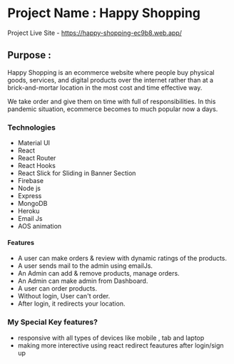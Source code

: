
# Project Name :  Happy Shopping
Project Live Site -  https://happy-shopping-ec9b8.web.app/

## Purpose : 
Happy Shopping is an ecommerce website where people buy physical goods, services, and digital products over the internet rather than at a brick-and-mortar location in the most cost and time effective way.

We take order and give them on time with full of responsibilities. In this pandemic situation, ecommerce becomes to much popular now a days.




### Technologies

- Material UI
- React
- React Router
- React Hooks
- React Slick for Sliding in Banner Section
- Firebase
- Node js
- Express
- MongoDB
- Heroku
- Email Js
- AOS animation



#### Features


- A user can make orders & review with dynamic ratings of the products.
- A user sends mail to the admin using emailJs.
- An Admin can add & remove products, manage orders.
- An Admin can make admin from Dashboard.
- A user can order products.
- Without login, User can't order.
- After login, it redirects your location.



###  My Special Key features?

- responsive with all types of devices like mobile , tab and laptop
- making more interective using react redirect feautures after login/sign up
